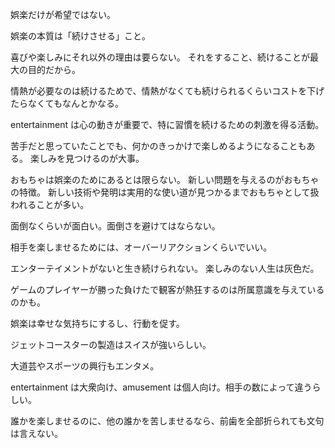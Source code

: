 娯楽だけが希望ではない。

娯楽の本質は「続けさせる」こと。

喜びや楽しみにそれ以外の理由は要らない。
それをすること、続けることが最大の目的だから。

情熱が必要なのは続けるためで、情熱がなくても続けられるくらいコストを下げたらなくてもなんとかなる。

entertainment は心の動きが重要で、特に習慣を続けるための刺激を得る活動。

苦手だと思っていたことでも、何かのきっかけで楽しめるようになることもある。
楽しみを見つけるのが大事。

おもちゃは娯楽のためにあるとは限らない。
新しい問題を与えるのがおもちゃの特徴。
新しい技術や発明は実用的な使い道が見つかるまでおもちゃとして扱われることが多い。

面倒なくらいが面白い。面倒さを避けてはならない。

相手を楽しませるためには、オーバーリアクションくらいでいい。

エンターテイメントがないと生き続けられない。
楽しみのない人生は灰色だ。

ゲームのプレイヤーが勝った負けたで観客が熱狂するのは所属意識を与えているのかも。

娯楽は幸せな気持ちにするし、行動を促す。

ジェットコースターの製造はスイスが強いらしい。

大道芸やスポーツの興行もエンタメ。

entertainment は大衆向け、amusement は個人向け。相手の数によって違うらしい。

誰かを楽しませるのに、他の誰かを苦しませるなら、前歯を全部折られても文句は言えない。
